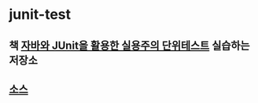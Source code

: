 # junit-test
## 책 [자바와 JUnit을 활용한 실용주의 단위테스트](http://www.yes24.com/Product/Goods/75189146) 실습하는 저장소
## [소스](https://github.com/gilbutITbook/006814)
